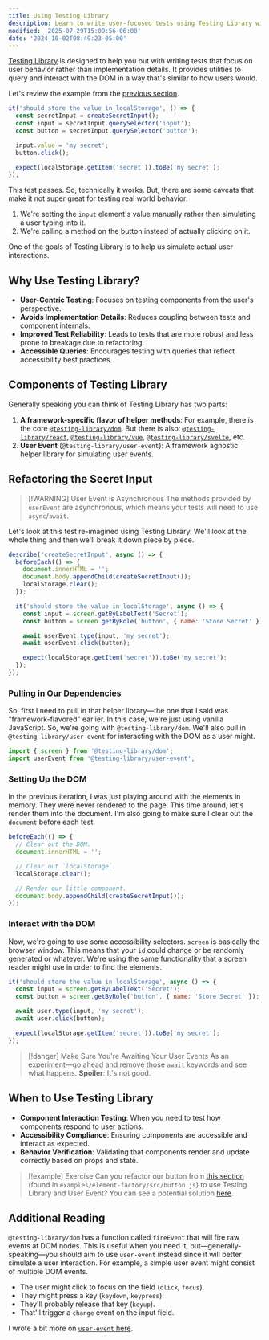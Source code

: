 ```yaml
---
title: Using Testing Library
description: Learn to write user-focused tests using Testing Library with Vitest.
modified: '2025-07-29T15:09:56-06:00'
date: '2024-10-02T08:49:23-05:00'
---
```


[Testing Library](https://testing-library.com/) is designed to help you out with writing tests that focus on user behavior rather than implementation details. It provides utilities to query and interact with the DOM in a way that's similar to how users would.

Let's review the example from the [previous section](testing-local-storage.md).

```javascript
it('should store the value in localStorage', () => {
  const secretInput = createSecretInput();
  const input = secretInput.querySelector('input');
  const button = secretInput.querySelector('button');

  input.value = 'my secret';
  button.click();

  expect(localStorage.getItem('secret')).toBe('my secret');
});
```

This test passes. So, technically it works. But, there are some caveats that make it not super great for testing real world behavior:

1. We're setting the `input` element's value manually rather than simulating a user typing into it.
2. We're calling a method on the button instead of actually clicking on it.

One of the goals of Testing Library is to help us simulate actual user interactions.

## Why Use Testing Library?

- **User-Centric Testing**: Focuses on testing components from the user's perspective.
- **Avoids Implementation Details**: Reduces coupling between tests and component internals.
- **Improved Test Reliability**: Leads to tests that are more robust and less prone to breakage due to refactoring.
- **Accessible Queries**: Encourages testing with queries that reflect accessibility best practices.

## Components of Testing Library

Generally speaking you can think of Testing Library has two parts:

1. **A framework-specific flavor of helper methods**: For example, there is the core [`@testing-library/dom`](https://npm.im/@testing-library/dom). But there is also: [`@testing-library/react`](https://npm.im/@testing-library/react), [`@testing-library/vue`](https://npm.im/@testing-library/vue), [`@testing-library/svelte`](https://npm.im/@testing-library/svelte), etc.
2. **User Event** (`@testing-library/user-event`): A framework agnostic helper library for simulating user events.

## Refactoring the Secret Input

> [!WARNING] User Event is Asynchronous
> The methods provided by `userEvent` are asynchronous, which means your tests will need to use `async`/`await`.

Let's look at this test re-imagined using Testing Library. We'll look at the whole thing and then we'll break it down piece by piece.

```javascript
describe('createSecretInput', async () => {
  beforeEach(() => {
    document.innerHTML = '';
    document.body.appendChild(createSecretInput());
    localStorage.clear();
  });

  it('should store the value in localStorage', async () => {
    const input = screen.getByLabelText('Secret');
    const button = screen.getByRole('button', { name: 'Store Secret' });

    await userEvent.type(input, 'my secret');
    await userEvent.click(button);

    expect(localStorage.getItem('secret')).toBe('my secret');
  });
});
```

### Pulling in Our Dependencies

So, first I need to pull in that helper library—the one that I said was "framework-flavored" earlier. In this case, we're just using vanilla JavaScript. So, we're going with `@testing-library/dom`. We'll also pull in `@testing-library/user-event` for interacting with the DOM as a user might.

```javascript
import { screen } from '@testing-library/dom';
import userEvent from '@testing-library/user-event';
```

### Setting Up the DOM

In the previous iteration, I was just playing around with the elements in memory. They were never rendered to the page. This time around, let's render them into the document. I'm also going to make sure I clear out the `document` before each test.

```javascript
beforeEach(() => {
  // Clear out the DOM.
  document.innerHTML = '';

  // Clear out `localStorage`.
  localStorage.clear();

  // Render our little component.
  document.body.appendChild(createSecretInput());
});
```

### Interact with the DOM

Now, we're going to use some accessibility selectors. `screen` is basically the browser window. This means that your `id` could change or be randomly generated or whatever. We're using the same functionality that a screen reader might use in order to find the elements.

```javascript
it('should store the value in localStorage', async () => {
  const input = screen.getByLabelText('Secret');
  const button = screen.getByRole('button', { name: 'Store Secret' });

  await user.type(input, 'my secret');
  await user.click(button);

  expect(localStorage.getItem('secret')).toBe('my secret');
});
```

> [!danger] Make Sure You're Awaiting Your User Events
> As an experiment—go ahead and remove those `await` keywords and see what happens. **Spoiler**: It's not good.

## When to Use Testing Library

- **Component Interaction Testing**: When you need to test how components respond to user actions.
- **Accessibility Compliance**: Ensuring components are accessible and interact as expected.
- **Behavior Verification**: Validating that components render and update correctly based on props and state.

> [!example] Exercise
> Can you refactor our button from [this section](testing-the-dom-example.md) (found in `examples/element-factory/src/button.js`) to use Testing Library and User Event? You can see a potential solution [here](testing-library-solution.md).

## Additional Reading

`@testing-library/dom` has a function called `fireEvent` that will fire raw events at DOM nodes. This is useful when you need it, but—generally-speaking—you should aim to use `user-event` instead since it will better simulate a user interaction. For example, a simple user event might consist of multiple DOM events.

- The user might click to focus on the field (`click`, `focus`).
- They might press a key (`keydown`, `keypress`).
- They'll probably release that key (`keyup`).
- That'll trigger a `change` event on the input field.

I wrote a bit more on [`user-event` here](user-event.md).
